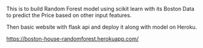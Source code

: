 This is to build Random Forest model using scikit learn with its Boston Data to predict the Price based on other input features.

Then basic website with flask api and deploy it along with model on Heroku.

https://boston-house-randomforest.herokuapp.com/